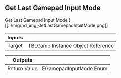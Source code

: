 ## Get Last Gamepad Input Mode
Get Last Gamepad Input Mode
![[../img/nd_img_GetLastGamepadInputMode.png]]

|Inputs||
|--|--|
| Target | TBLGame Instance Object Reference |

|Outputs||
|--|--|
| Return Value | EGamepadInputMode Enum |

